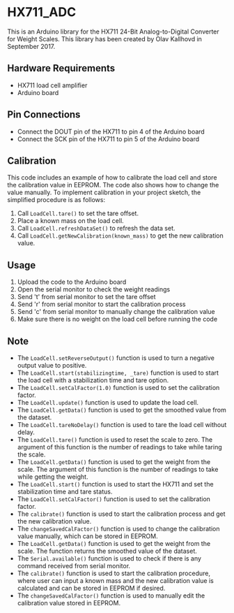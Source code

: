 # HX711_ADC
This is an Arduino library for the HX711 24-Bit Analog-to-Digital Converter for Weight Scales. This library has been created by Olav Kallhovd in September 2017.

## Hardware Requirements
- HX711 load cell amplifier
- Arduino board

## Pin Connections
- Connect the DOUT pin of the HX711 to pin 4 of the Arduino board
- Connect the SCK pin of the HX711 to pin 5 of the Arduino board

## Calibration
This code includes an example of how to calibrate the load cell and store the calibration value in EEPROM. The code also shows how to change the value manually. 
To implement calibration in your project sketch, the simplified procedure is as follows:

1. Call `LoadCell.tare()` to set the tare offset.
2. Place a known mass on the load cell.
3. Call `LoadCell.refreshDataSet()` to refresh the data set.
4. Call `LoadCell.getNewCalibration(known_mass)` to get the new calibration value.

## Usage
1. Upload the code to the Arduino board
2. Open the serial monitor to check the weight readings
3. Send 't' from serial monitor to set the tare offset
4. Send 'r' from serial monitor to start the calibration process
5. Send 'c' from serial monitor to manually change the calibration value
6. Make sure there is no weight on the load cell before running the code

## Note
- The `LoadCell.setReverseOutput()` function is used to turn a negative output value to positive.
- The `LoadCell.start(stabilizingtime, _tare)` function is used to start the load cell with a stabilization time and tare option.
- The `LoadCell.setCalFactor(1.0)` function is used to set the calibration factor.
- The `LoadCell.update()` function is used to update the load cell.
- The `LoadCell.getData()` function is used to get the smoothed value from the dataset.
- The `LoadCell.tareNoDelay()` function is used to tare the load cell without delay.
- The `LoadCell.tare()` function is used to reset the scale to zero. The argument of this function is the number of readings to take while taring the scale.
- The `LoadCell.getData()` function is used to get the weight from the scale. The argument of this function is the number of readings to take while getting the weight.
- The `LoadCell.start()` function is used to start the HX711 and set the stabilization time and tare status.
- The `LoadCell.setCalFactor()` function is used to set the calibration factor.
- The `calibrate()` function is used to start the calibration process and get the new calibration value.
- The `changeSavedCalFactor()` function is used to change the calibration value manually, which can be stored in EEPROM.
- The `LoadCell.getData()` function is used to get the weight from the scale. The function returns the smoothed value of the dataset.
- The `Serial.available()` function is used to check if there is any command received from serial monitor.
- The `calibrate()` function is used to start the calibration procedure, where user can input a known mass and the new calibration value is calculated and can be stored in EEPROM if desired.
- The `changeSavedCalFactor()` function is used to manually edit the calibration value stored in EEPROM.
